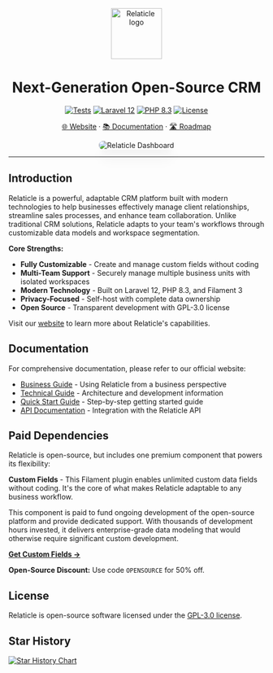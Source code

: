 <p align="center">
  <a href="https://relaticle.com">
    <img src="https://relaticle.com/relaticle-logo.svg" width="100px" alt="Relaticle logo" />
  </a>
</p>

<h1 align="center"> Next-Generation Open-Source CRM</h1>


<p align="center">
  <a href="https://github.com/Relaticle/relaticle/actions"><img src="https://img.shields.io/github/actions/workflow/status/Relaticle/relaticle/tests.yml?branch=main&style=for-the-badge&label=tests" alt="Tests"></a>
  <a href="https://laravel.com/docs/12.x"><img src="https://img.shields.io/badge/Laravel-12.x-FF2D20?style=for-the-badge&logo=laravel" alt="Laravel 12"></a>
  <a href="https://php.net"><img src="https://img.shields.io/badge/PHP-8.3-777BB4?style=for-the-badge&logo=php" alt="PHP 8.3"></a>
  <a href="https://github.com/Relaticle/relaticle/blob/main/LICENSE"><img src="https://img.shields.io/badge/License-GPL--3.0-blue.svg?style=for-the-badge" alt="License"></a>
</p>

<p align="center">
  <a href="https://relaticle.com">🌐 Website</a> ·
  <a href="https://relaticle.com/documentation">📚 Documentation</a> ·
  <a href="https://github.com/orgs/Relaticle/projects/1/views/1">🛣️ Roadmap</a>
</p>

<p align="center">
  <img src="https://relaticle.com/images/github-preview-light.png" alt="Relaticle Dashboard" style="max-width: 100%; border-radius: 8px; box-shadow: 0 20px 25px -5px rgba(0, 0, 0, 0.1), 0 10px 10px -5px rgba(0, 0, 0, 0.04);" />
</p>

---

## Introduction

Relaticle is a powerful, adaptable CRM platform built with modern technologies to help businesses effectively manage client relationships, streamline sales processes, and enhance team collaboration. Unlike traditional CRM solutions, Relaticle adapts to your team's workflows through customizable data models and workspace segmentation.

**Core Strengths:**
- **Fully Customizable** - Create and manage custom fields without coding
- **Multi-Team Support** - Securely manage multiple business units with isolated workspaces
- **Modern Technology** - Built on Laravel 12, PHP 8.3, and Filament 3
- **Privacy-Focused** - Self-host with complete data ownership
- **Open Source** - Transparent development with GPL-3.0 license

Visit our [website](https://relaticle.com) to learn more about Relaticle's capabilities.

## Documentation

For comprehensive documentation, please refer to our official website:

- [Business Guide](https://relaticle.com/documentation/business) - Using Relaticle from a business perspective
- [Technical Guide](https://relaticle.com/documentation/technical) - Architecture and development information
- [Quick Start Guide](https://relaticle.com/documentation/quickstart) - Step-by-step getting started guide
- [API Documentation](https://relaticle.com/documentation/api) - Integration with the Relaticle API

## Paid Dependencies

Relaticle is open-source, but includes one premium component that powers its flexibility:

**Custom Fields** - This Filament plugin enables unlimited custom data fields without coding. It's the core of what makes Relaticle adaptable to any business workflow.

This component is paid to fund ongoing development of the open-source platform and provide dedicated support. With thousands of development hours invested, it delivers enterprise-grade data modeling that would otherwise require significant custom development.

**[Get Custom Fields →](https://custom-fields.relaticle.com/introduction)**

**Open-Source Discount:** Use code `OPENSOURCE` for 50% off.

## License

Relaticle is open-source software licensed under the [GPL-3.0 license](LICENSE).


## Star History

[![Star History Chart](https://api.star-history.com/svg?repos=Relaticle/relaticle&type=Date)](https://www.star-history.com/#Relaticle/relaticle&Date)
